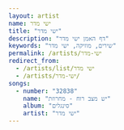 ```yaml
---
layout: artist
name: ישי מדר
title: "ישי מדר"
description: "דף האמן ישי מדר"
keywords: "שירים, מוזיקה, ישי מדר"
permalink: /artists/ישי-מדר
redirect_from:
  - /artists/list/ישי מדר
  - /artists/ישי-מדר/
songs:
  - number: "32838"
    name: "יש מצב רוח - מחרוזת"
    album: "סינגלים"
    artist: "ישי מדר"
---
```

